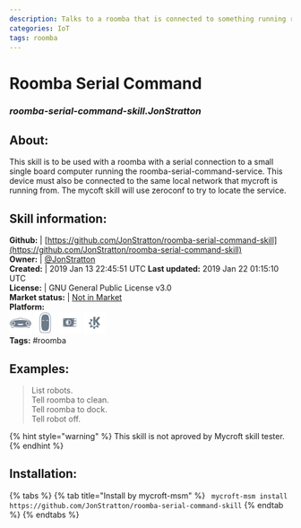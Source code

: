 ```yaml
--- 
description: Talks to a roomba that is connected to something running roomba-serial-command-service
categories: IoT   
tags: roomba   
---
```


# Roomba Serial Command  
### _roomba-serial-command-skill.JonStratton_  
## About:  
This skill is to be used with a roomba with a serial connection to a small single board computer running the roomba-serial-command-service. This device must also be connected to the same local network that mycroft is running from. The mycoft skill will use zeroconf to try to locate the service.

## Skill information:  
**Github:** | [https://github.com/JonStratton/roomba-serial-command-skill](https://github.com/JonStratton/roomba-serial-command-skill)  
**Owner:** | [@JonStratton](https://github.com/JonStratton)  
**Created:** | 2019 Jan 13 22:45:51 UTC  **Last updated:** 2019 Jan 22 01:15:10 UTC  
**License:** | GNU General Public License v3.0  
**Market status:** | [Not in Market](https://market.mycroft.ai/skill/)  
**Platform:**  
 ![](../.gitbook/assets/mark-1-icon.png)  ![](../.gitbook/assets/mark-2-icon.png)  ![](../.gitbook/assets/picroft-icon.png)  ![](../.gitbook/assets/kde.png)   
**Tags:** \#roomba   
## Examples:  
> List robots.  
> Tell roomba to clean.  
> Tell roomba to dock.  
> Tell robot off.  
  
{% hint style="warning" %}
This skill is not aproved by Mycroft skill tester.
{% endhint %}
    
## Installation:  
{% tabs %}
{% tab title="Install by mycroft-msm" %}
``` mycroft-msm install https://github.com/JonStratton/roomba-serial-command-skill```
{% endtab %}
  {% endtabs %}
  